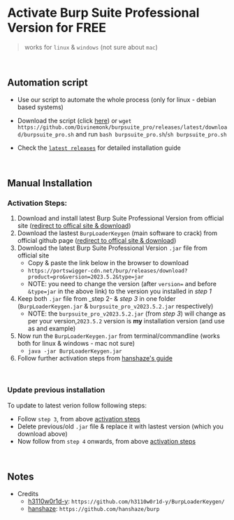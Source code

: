 # Activate Burp Suite Professional Version for FREE
> works for `linux` & `windows` (not sure about `mac`)

<br>

## Automation script
- Use our script to automate the whole process (only for linux - debian based systems)

- Download the script (click [here](https://github.com/Divinemonk/burpsuite_pro/releases/latest/download/burpsuite_pro.sh)) or `wget https://github.com/Divinemonk/burpsuite_pro/releases/latest/download/burpsuite_pro.sh` and run `bash burpsuite_pro.sh`/`sh burpsuite_pro.sh`
- Check the [`latest releases`](https://github.com/Divinemonk/burpsuite_pro/releases/latest) for detailed installation guide


<br>

## Manual Installation

### Activation Steps:

1) Download and install latest Burp Suite Professional Version from official site ([redirect to offical site & download](https://portswigger.net/burp/releases))
2) Download the lastest `BurpLoaderKeygen` (main software to crack) from official github page ([redirect to offical site & download](https://github.com/h3110w0r1d-y/BurpLoaderKeygen/releases))
3) Download the latest Burp Suite Professional Version `.jar` file from official site
    - Copy & paste the link below in the browser to download
    - `https://portswigger-cdn.net/burp/releases/download?product=pro&version=2023.5.2&type=jar`
    - NOTE: you need to change the version (after `version=` and before `&type=jar` in the above link) to the version you installed in _step 1_ 
4) Keep both `.jar` file from _step 2- & _step 3_ in one folder (`BurpLoaderKeygen.jar` & `burpsuite_pro_v2023.5.2.jar` respectively)
    - NOTE: the `burpsuite_pro_v2023.5.2.jar` (from _step 3_) will change as per your version,`2023.5.2` version is __my__ installation version (and use as and example)
5) Now run the `BurpLoaderKeygen.jar` from terminal/commandline (works both for linux & windows - mac not sure)
    - `java -jar BurpLoaderKeygen.jar`
6) Follow further activation steps from [hanshaze's guide](https://github.com/hanshaze/burp)

<br>

### Update previous installation
To update to latest verion follow following steps:
- Follow `step 3`, from above [activation steps](#activation-steps)
- Delete previous/old `.jar` file & replace it with lastest version (which you download above)
- Now follow from `step 4` onwards, from above [activation steps](#activation-steps)


<br>

## Notes
- Credits
    - [h3110w0r1d-y](https://github.com/h3110w0r1d-y/): `https://github.com/h3110w0r1d-y/BurpLoaderKeygen/`
    - [hanshaze](https://github.com/hanshaze/): `https://github.com/hanshaze/burp`


